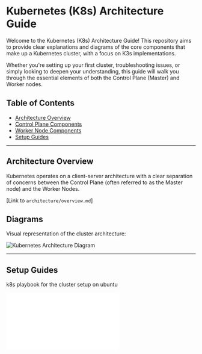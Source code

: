 # Kubernetes (K8s) Architecture Guide

Welcome to the Kubernetes (K8s) Architecture Guide! This repository aims to provide clear explanations and diagrams of the core components that make up a Kubernetes cluster, with a focus on K3s implementations.

Whether you're setting up your first cluster, troubleshooting issues, or simply looking to deepen your understanding, this guide will walk you through the essential elements of both the Control Plane (Master) and Worker nodes.

## Table of Contents
- [Architecture Overview](#architecture-overview)
- [Control Plane Components](#control-plane-components)
- [Worker Node Components](#worker-node-components)
- [Setup Guides](#setup-guides)

---

## Architecture Overview

Kubernetes operates on a client-server architecture with a clear separation of concerns between the Control Plane (often referred to as the Master node) and the Worker Nodes.

[Link to `architecture/overview.md`]

## Diagrams

Visual representation of the cluster architecture:

![Kubernetes Architecture Diagram](diagrams/kubernetes_architecture.png)

---
## Setup Guides

k8s playbook for the cluster setup on ubuntu

![Setup Playbook](setup-guides/README.md)
